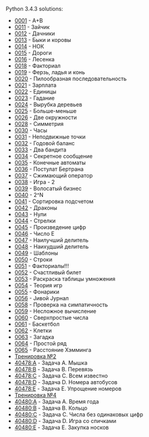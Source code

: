 Python 3.4.3 solutions:

- [0001](0001/solution.py) - A+B
- [0011](0011/solution.py) - Зайчик
- [0012](0012/solution.py) - Дачники
- [0013](0013/solution.py) - Быки и коровы
- [0014](0014/solution.py) - НОК
- [0015](0015/solution.py) - Дороги
- [0016](0016/solution.py) - Лесенка
- [0018](0018/solution.py) - Факториал
- [0019](0019/solution.py) - Ферзь, ладья и конь
- [0020](0020/solution.py) - Пилообразная последовательность
- [0021](0021/solution.py) - Зарплата
- [0022](0022/solution.py) - Единицы
- [0023](0023/solution.py) - Гадание
- [0024](0024/solution.py) - Вырубка деревьев
- [0025](0025/solution.py) - Больше-меньше
- [0026](0026/solution.py) - Две окружности
- [0028](0028/solution.py) - Симметрия
- [0030](0030/solution.py) - Часы
- [0031](0031/solution.py) - Неподвижные точки
- [0032](0032/solution.py) - Годовой баланс
- [0033](0033/solution.py) - Два бандита
- [0034](0034/solution.py) - Секретное сообщение
- [0035](0035/solution.py) - Конечные автоматы
- [0036](0036/solution.py) - Постулат Бертрана
- [0037](0037/solution.py) - Сжимающий оператор
- [0038](0038/solution.py) - Игра - 2
- [0039](0039/solution.py) - Волосатый бизнес
- [0040](0040/solution.py) - 2^N
- [0041](0041/solution.py) - Сортировка подсчетом
- [0042](0042/solution.py) - Драконы
- [0043](0043/solution.py) - Нули
- [0044](0044/solution.py) - Стрелки
- [0045](0045/solution.py) - Произведение цифр
- [0046](0046/solution.py) - Число E
- [0047](0047/solution.py) - Наилучший делитель
- [0048](0048/solution.py) - Наихудший делитель
- [0049](0049/solution.py) - Шаблоны
- [0050](0050/solution.py) - Строки
- [0051](0051/solution.py) - Факториалы!!!
- [0052](0052/solution.py) - Счастливый билет
- [0053](0053/solution.py) - Раскраска таблицы умножения
- [0054](0054/solution.py) - Теория игр
- [0055](0055/solution.py) - Фонарики
- [0056](0056/solution.py) - Jивой Jурнал
- [0058](0058/solution.py) - Проверка на симпатичность
- [0059](0059/solution.py) - Несложное вычисление
- [0060](0060/solution.py) - Сверхпростые числа
- [0061](0061/solution.py) - Баскетбол
- [0062](0062/solution.py) - Клетки
- [0063](0063/solution.py) - Загадка
- [0064](0064/solution.py) - Простой ряд
- [0065](0065/solution.py) - Расстояние Хэмминга
- [Тренировка №2](_contest-40478/)
- [40478:A](_contest-40478/A/solution.py) - Задача A. Мышка
- [40478:B](_contest-40478/B/solution.py) - Задача B. Перевязь
- [40478:C](_contest-40478/C/solution.py) - Задача C. Всем известно
- [40478:D](_contest-40478/D/solution.py) - Задача D. Номера автобусов
- [40478:E](_contest-40478/E/solution.py) - Задача E. Упрощение номеров
- [Тренировка №4](_contest-40480/)
- [40480:A](_contest-40480/A/solution.py) - Задача A. Время года
- [40480:B](_contest-40480/B/solution.py) - Задача B. Кольцо
- [40480:C](_contest-40480/C/solution.py) - Задача C. Числа без одинаковых цифр
- [40480:D](_contest-40480/D/solution.py) - Задача D. Игра со спичками
- [40480:E](_contest-40480/E/solution.py) - Задача E. Закупка носков
